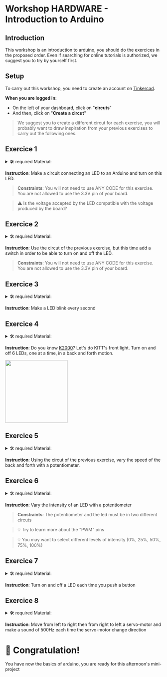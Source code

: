 # Workshop HARDWARE - Introduction to Arduino

## Introduction
This workshop is an introduction to arduino, you should do the exercices in the proposed order.
Even if searching for online tutorials is authorized, we suggest you to try by yourself first.

## Setup
To carry out this workshop, you need to create an account on [Tinkercad](https://www.tinkercad.com).

**When you are logged in:**
* On the left of your dashboard, click on "**circuts**"
* And then, click on "**Create a circut**"

>We suggest you to create a different circut for each exercise, you will probably want to draw inspiration from your previous exercises to carry out the following ones.

## Exercice 1

<details>
    <summary> 🛠 required Material:</summary>

* Arduino
* BreadBoard
* Cable USB
* Jumpers
* LED
* Resistor

</details>

**Instruction**: Make a circuit connecting an LED to an Arduino and turn on this LED.

>**Constraints**: You will not need to use ANY CODE for this exercise. You are not allowed to use the 3.3V pin of your board.

>:warning: Is the voltage accepted by the LED compatible with the voltage produced by the board?

## Exercice 2

<details>
    <summary> 🛠 required Material:</summary>

* Arduino
* BreadBoard
* Cable USB
* Jumpers
* LED
* Resistor
* Switch

</details>

**Instruction**: Use the circut of the previous exercise, but this time add a switch in order to be able to turn on and off the LED.

>**Constraints**: You will not need to use ANY CODE for this exercise. You are not allowed to use the 3.3V pin of your board.

## Exercice 3

<details>
    <summary> 🛠 required Material:</summary>

* Arduino
* BreadBoard
* Cable USB
* Jumpers
* LED
* Resistor

</details>

**Instruction**: Make a LED blink every second

## Exercice 4

<details>
    <summary> 🛠 required Material:</summary>

* Arduino
* BreadBoard
* Cable USB
* Jumpers
* 6 Resistors
* 6 LEDs

</details>

**Instruction**: Do you know [K2000](https://www.youtube.com/watch?v=Xgin4DpdzZU&ab_channel=Retrovery)? Let's do KITT's front light. Turn on and off 6 LEDs, one at a time, in a back and forth motion.

<img src="https://thumbs.gfycat.com/CelebratedImpossibleGreatargus-size_restricted.gif" width="200" />


## Exercice 5

<details>
    <summary> 🛠 required Material:</summary>

* Arduino
* BreadBoard
* Cable USB
* Jumpers
* 6 LEDs
* 6 Resistors
* Potentiometer

</details>

**Instruction**: Using the circut of the previous exercise, vary the speed of the back and forth with a potentiometer.


## Exercice 6

<details>
    <summary> 🛠 required Material:</summary>

* Arduino
* BreadBoard
* Cable USB
* Jumpers
* LED
* Resistor
* Potentiometer

</details>

**Instruction**: Vary the intensity of an LED with a potentiometer

>**Constraints**: The potentiometer and the led must be in two different circuts

>:bulb: Try to learn more about the "PWM" pins

>:bulb: You may want to select different levels of intensity (0%, 25%, 50%, 75%, 100%)

## Exercice 7

<details>
    <summary> 🛠 required Material:</summary>

* Arduino
* BreadBoard
* Cable USB
* Jumpers
* LED
* 1 or 2 Resistors
* Button

</details>

**Instruction**: Turn on and off a LED each time you push a button

## Exercice 8

<details>
    <summary> 🛠 required Material:</summary>

* Arduino
* BreadBoard
* Cable USB
* Jumpers
* Servo-motor
* Piezoelectric sensor

</details>

**Instruction**: Move from left to right then from right to left a servo-motor and make a sound of 500Hz each time the servo-motor change direction

# :tada: Congratulation!
You have now the basics of arduino, you are ready for this afternoon's mini-project
